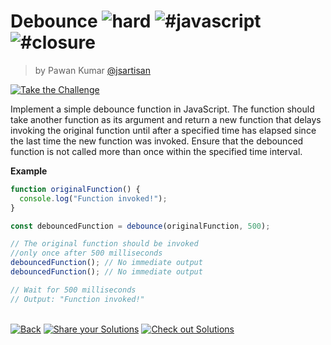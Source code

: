 <!--info-header-start--><h1>Debounce <img src="https://img.shields.io/badge/-hard-de3d37" alt="hard"/> <img src="https://img.shields.io/badge/-%23javascript-999" alt="#javascript"/> <img src="https://img.shields.io/badge/-%23closure-999" alt="#closure"/></h1><blockquote><p>by Pawan Kumar <a href="https://github.com/jsartisan" target="_blank">@jsartisan</a></p></blockquote><p><a href="https://frontend-challenges.com/challenges/0006-hard-debounce" target="_blank"><img src="https://img.shields.io/badge/-Take%20the%20Challenge-0d99ff?logo=javascript&logoColor=white" alt="Take the Challenge"/></a> </p><!--info-header-end-->

Implement a simple debounce function in JavaScript. The function should take another function as its argument and return a new function that delays invoking the original function until after a specified time has elapsed since the last time the new function was invoked. Ensure that the debounced function is not called more than once within the specified time interval.

**Example**
```js
function originalFunction() {
  console.log("Function invoked!");
}

const debouncedFunction = debounce(originalFunction, 500);

// The original function should be invoked 
//only once after 500 milliseconds
debouncedFunction(); // No immediate output
debouncedFunction(); // No immediate output

// Wait for 500 milliseconds
// Output: "Function invoked!"
```


<!--info-footer-start--><br><a href="../../README.md" target="_blank"><img src="https://img.shields.io/badge/-Back-grey" alt="Back"/></a> <a href="https://github.com/jsartisan/frontend-challenges/issues/new?template=answer.md&labels=answer,6,undefined&title=6%20-%20Debounce&body=" target="_blank"><img src="https://img.shields.io/badge/-Share%20your%20Solutions-teal" alt="Share your Solutions"/></a> <a href="https://github.com/jsartisan/frontend-challenges/issues?q=label%3A6+label%3Aanswer+sort%3Areactions-%2B1-desc" target="_blank"><img src="https://img.shields.io/badge/-Check%20out%20Solutions-de5a77?logo=awesome-lists&logoColor=white" alt="Check out Solutions"/></a> <!--info-footer-end-->